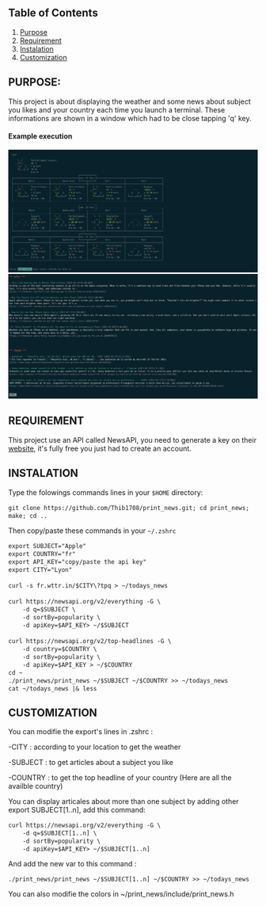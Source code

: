 ## Table of Contents

1. [Purpose](#purpose)
1. [Requirement](#requirement)
2. [Instalation](#instalation)
3. [Customization](#customization)

## PURPOSE:

This project is about displaying the weather and some news about subject you likes and your country each time you launch a terminal.
These informations are shown in a window which had to be close tapping 'q' key.

#### Example execution

![Example weather](assets/weather.png)
![Example news](assets/news.png)

## REQUIREMENT
This project use an API called NewsAPI, you need to generate a key on their [website](https://newsapi.org), it's fully free you just had to create an account.

## INSTALATION
Type the folowings commands lines in your ```$HOME``` directory:

```
git clone https://github.com/Thib1708/print_news.git; cd print_news; make; cd ..
```

Then copy/paste these commands in your ```~/.zshrc```
```
export SUBJECT="Apple"
export COUNTRY="fr"
export API_KEY="copy/paste the api key"
export CITY="Lyon"

curl -s fr.wttr.in/$CITY\?tpq > ~/todays_news

curl https://newsapi.org/v2/everything -G \
    -d q=$SUBJECT \
    -d sortBy=popularity \
    -d apiKey=$API_KEY> ~/$SUBJECT

curl https://newsapi.org/v2/top-headlines -G \
    -d country=$COUNTRY \
	-d sortBy=popularity \
    -d apiKey=$API_KEY > ~/$COUNTRY
cd ~
./print_news/print_news ~/$SUBJECT ~/$COUNTRY >> ~/todays_news
cat ~/todays_news |& less
```
## CUSTOMIZATION

You can modifie the export's lines in .zshrc :

-CITY : according to your location to get the weather

-SUBJECT : to get articles about a subject you like

-COUNTRY : to get the top headline of your country
(Here are all the availble country)

You can display articales about more than one subject by adding other export SUBJECT[1..n], add this command:
```
curl https://newsapi.org/v2/everything -G \
    -d q=$SUBJECT[1..n] \
    -d sortBy=popularity \
    -d apiKey=$API_KEY> ~/$SUBJECT[1..n]
```
And add the new var to this command :
```
./print_news/print_news ~/$SUBJECT[1..n] ~/$COUNTRY >> ~/todays_news
```

You can also modifie the colors in ~/print_news/include/print_news.h
